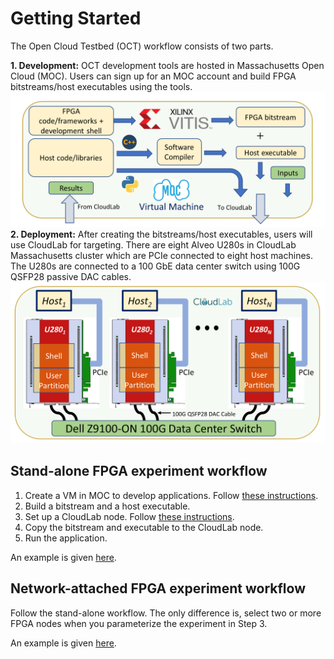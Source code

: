 # Getting Started

The Open Cloud Testbed (OCT) workflow consists of two parts.

**1. Development:** 
OCT development tools are hosted in Massachusetts Open Cloud (MOC). Users can sign up for an MOC account and build FPGA bitstreams/host executables using the tools.
![plot](images/moc_workflow.png)
**2. Deployment:**
After creating the bitstreams/host executables, users will use CloudLab for targeting. There are eight Alveo U280s in CloudLab Massachusetts cluster which are PCIe connected to eight host machines. The U280s are connected to a 100 GbE data center switch using 100G QSFP28 passive DAC cables. 
![plot](images/cloudlab_setup.png)

## Stand-alone FPGA experiment workflow

1. Create a VM in MOC to develop applications. Follow [these instructions](https://github.com/OCT-FPGA/OCT-Tutorials/blob/master/mocsetup/account-setup-and-configuration.md).
2. Build a bitstream and a host executable.
3. Set up a CloudLab node. Follow [these instructions](https://github.com/OCT-FPGA/OCT-Tutorials/blob/master/cloudlab-setup/README.md). 
4. Copy the bitstream and executable to the CloudLab node.
5. Run the application.

An example is given [here](https://github.com/OCT-FPGA/Vitis-Tutorials-U280/blob/master/Getting_Started/vitis-getting-started-moc.md).

## Network-attached FPGA experiment workflow

Follow the stand-alone workflow. The only difference is, select two or more FPGA nodes when you parameterize the experiment in Step 3. 

An example is given [here](https://github.com/OCT-FPGA/udp-network-demo).
